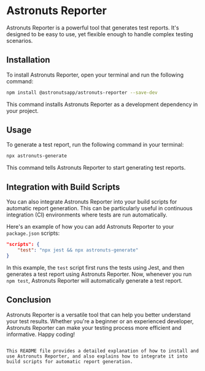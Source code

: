 # Astronuts Reporter

Astronuts Reporter is a powerful tool that generates test reports. It's designed to be easy to use, yet flexible enough to handle complex testing scenarios.

## Installation

To install Astronuts Reporter, open your terminal and run the following command:

```bash
npm install @astronutsapp/astronuts-reporter --save-dev
```

This command installs Astronuts Reporter as a development dependency in your project.

## Usage

To generate a test report, run the following command in your terminal:

```bash
npx astronuts-generate
```

This command tells Astronuts Reporter to start generating test reports.

## Integration with Build Scripts

You can also integrate Astronuts Reporter into your build scripts for automatic report generation. This can be particularly useful in continuous integration (CI) environments where tests are run automatically.

Here's an example of how you can add Astronuts Reporter to your `package.json` scripts:

```json
"scripts": {
    "test": "npx jest && npx astronuts-generate"
}
```

In this example, the `test` script first runs the tests using Jest, and then generates a test report using Astronuts Reporter. Now, whenever you run `npm test`, Astronuts Reporter will automatically generate a test report.

## Conclusion

Astronuts Reporter is a versatile tool that can help you better understand your test results. Whether you're a beginner or an experienced developer, Astronuts Reporter can make your testing process more efficient and informative. Happy coding!
```

This README file provides a detailed explanation of how to install and use Astronuts Reporter, and also explains how to integrate it into build scripts for automatic report generation.